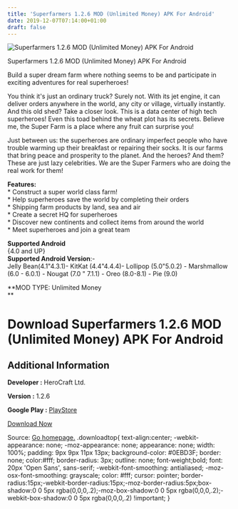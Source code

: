```yaml
---
title: 'Superfarmers 1.2.6 MOD (Unlimited Money) APK For Android'
date: 2019-12-07T07:14:00+01:00
draft: false
---
```


![Superfarmers 1.2.6 MOD (Unlimited Money) APK For Android](https://i1.wp.com/apkhome.net/wp-content/uploads/2019/12/Superfarmers-1.2.6-MOD-Unlimited-Money.png "Superfarmers 1.2.6 MOD (Unlimited Money) APK For Android")

  

Superfarmers 1.2.6 MOD (Unlimited Money) APK For Android

Build a super dream farm where nothing seems to be and participate in exciting adventures for real superheroes!

You think it's just an ordinary truck? Surely not. With its jet engine, it can deliver orders anywhere in the world, any city or village, virtually instantly. And this old shed? Take a closer look. This is a data center of high tech superheroes! Even this toad behind the wheat plot has its secrets. Believe me, the Super Farm is a place where any fruit can surprise you!

Just between us: the superheroes are ordinary imperfect people who have trouble warming up their breakfast or repairing their socks. It is our farms that bring peace and prosperity to the planet. And the heroes? And them? These are just lazy celebrities. We are the Super Farmers who are doing the real work for them!

**Features:**  
\* Construct a super world class farm!  
\* Help superheroes save the world by completing their orders  
\* Shipping farm products by land, sea and air  
\* Create a secret HQ for superheroes  
\* Discover new continents and collect items from around the world  
\* Meet superheroes and join a great team

**Supported Android**  
{4.0 and UP}  
**Supported Android Version**:-  
Jelly Bean(4.1"4.3.1)- KitKat (4.4"4.4.4)- Lollipop (5.0"5.0.2) - Marshmallow (6.0 - 6.0.1) - Nougat (7.0 " 7.1.1) - Oreo (8.0-8.1) - Pie (9.0)

**MOD TYPE: Unlimited Money  
**

Download Superfarmers 1.2.6 MOD (Unlimited Money) APK For Android
=================================================================

Additional Information
----------------------

**Developer :** HeroCraft Ltd.

**Version :** 1.2.6

**Google Play :** [PlayStore](https://play.google.com/store/apps/details?id=com.herocraft.game.free.superfarmers)

  

[Download Now](https://store4app.co/post/superfarmers-1-2-6-mod-unlimited-money-apk-for-android_1575693880)

  
Source: [Go homepage.](https://store4app.co/post/superfarmers-1-2-6-mod-unlimited-money-apk-for-android_1575693880) .downloadtop{ text-align:center; -webkit-appearance: none; -moz-appearance: none; appearance: none; width: 100%; padding: 9px 9px 11px 13px; background-color: #0EBD3F; border: none; color:#fff; border-radius: 3px; outline: none; font-weight;bold; font: 20px 'Open Sans', sans-serif; -webkit-font-smoothing: antialiased; -moz-osx-font-smoothing: grayscale; color: #fff; cursor: pointer; border-radius:15px;-webkit-border-radius:15px;-moz-border-radius:5px;box-shadow:0 0 5px rgba(0,0,0,.2);-moz-box-shadow:0 0 5px rgba(0,0,0,.2);-webkit-box-shadow:0 0 5px rgba(0,0,0,.2) !important; }